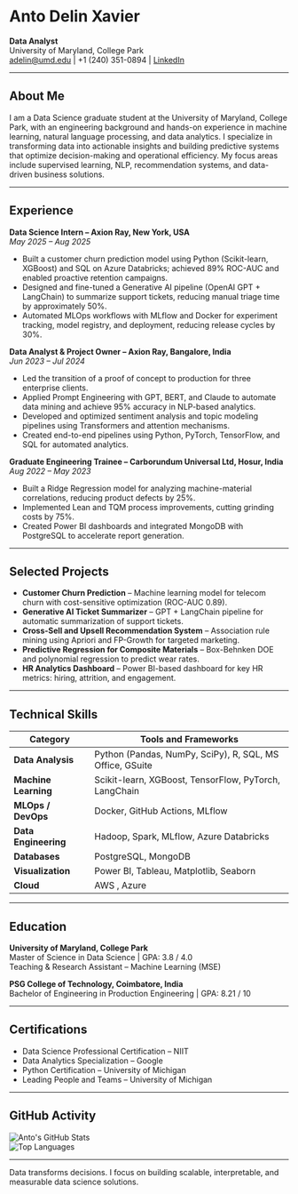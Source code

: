 # Anto Delin Xavier

**Data Analyst**  
University of Maryland, College Park  
adelin@umd.edu | +1 (240) 351-0894 | [LinkedIn](https://www.linkedin.com/in/anto-delin-xavier-5906b589/)  

---

## About Me
I am a Data Science graduate student at the University of Maryland, College Park, with an engineering background and hands-on experience in machine learning, natural language processing, and data analytics. I specialize in transforming data into actionable insights and building predictive systems that optimize decision-making and operational efficiency. My focus areas include supervised learning, NLP, recommendation systems, and data-driven business solutions.

---

## Experience

**Data Science Intern – Axion Ray, New York, USA**  
*May 2025 – Aug 2025*  
- Built a customer churn prediction model using Python (Scikit-learn, XGBoost) and SQL on Azure Databricks; achieved 89% ROC-AUC and enabled proactive retention campaigns.  
- Designed and fine-tuned a Generative AI pipeline (OpenAI GPT + LangChain) to summarize support tickets, reducing manual triage time by approximately 50%.  
- Automated MLOps workflows with MLflow and Docker for experiment tracking, model registry, and deployment, reducing release cycles by 30%.

**Data Analyst & Project Owner – Axion Ray, Bangalore, India**  
*Jun 2023 – Jul 2024*  
- Led the transition of a proof of concept to production for three enterprise clients.  
- Applied Prompt Engineering with GPT, BERT, and Claude to automate data mining and achieve 95% accuracy in NLP-based analytics.  
- Developed and optimized sentiment analysis and topic modeling pipelines using Transformers and attention mechanisms.  
- Created end-to-end pipelines using Python, PyTorch, TensorFlow, and SQL for automated analytics.

**Graduate Engineering Trainee – Carborundum Universal Ltd, Hosur, India**  
*Aug 2022 – May 2023*  
- Built a Ridge Regression model for analyzing machine-material correlations, reducing product defects by 25%.  
- Implemented Lean and TQM process improvements, cutting grinding costs by 75%.  
- Created Power BI dashboards and integrated MongoDB with PostgreSQL to accelerate report generation.

---

## Selected Projects

- **Customer Churn Prediction** – Machine learning model for telecom churn with cost-sensitive optimization (ROC-AUC 0.89).  
- **Generative AI Ticket Summarizer** – GPT + LangChain pipeline for automatic summarization of support tickets.  
- **Cross-Sell and Upsell Recommendation System** – Association rule mining using Apriori and FP-Growth for targeted marketing.  
- **Predictive Regression for Composite Materials** – Box-Behnken DOE and polynomial regression to predict wear rates.  
- **HR Analytics Dashboard** – Power BI-based dashboard for key HR metrics: hiring, attrition, and engagement.

---

## Technical Skills

| Category | Tools and Frameworks |
|-----------|----------------------|
| **Data Analysis** | Python (Pandas, NumPy, SciPy), R, SQL, MS Office, GSuite |
| **Machine Learning** | Scikit-learn, XGBoost, TensorFlow, PyTorch, LangChain |
| **MLOps / DevOps** | Docker, GitHub Actions, MLflow |
| **Data Engineering** | Hadoop, Spark, MLflow, Azure Databricks |
| **Databases** | PostgreSQL, MongoDB |
| **Visualization** | Power BI, Tableau, Matplotlib, Seaborn |
| **Cloud** | AWS , Azure |

---

## Education

**University of Maryland, College Park**  
Master of Science in Data Science | GPA: 3.8 / 4.0  
Teaching & Research Assistant – Machine Learning (MSE)  

**PSG College of Technology, Coimbatore, India**  
Bachelor of Engineering in Production Engineering | GPA: 8.21 / 10  

---

## Certifications
- Data Science Professional Certification – NIIT  
- Data Analytics Specialization – Google  
- Python Certification – University of Michigan  
- Leading People and Teams – University of Michigan  

---

## GitHub Activity
![Anto's GitHub Stats](https://github-readme-stats.vercel.app/api?username=antodelinxavier&show_icons=true&theme=default)  
![Top Languages](https://github-readme-stats.vercel.app/api/top-langs/?username=antodelinxavier&layout=compact&theme=default)

---

Data transforms decisions. I focus on building scalable, interpretable, and measurable data science solutions.

